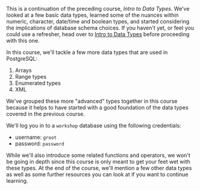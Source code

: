 This is a continuation of the preceding course, _Intro to Data Types_. We've 
looked at a few basic data types, learned some of the nuances within numeric, 
character, date/time and boolean types, and started considering the 
implications of database schema choices. If you haven't yet, or feel you could 
use a refresher, head over to [Intro to Data Types](../intropsql/) before 
proceeding with this one.

In this course, we'll tackle a few more data types that are used in PostgreSQL:
1. Arrays
2. Range types
3. Enumerated types
4. XML

We've grouped these more "advanced" types together in this course because it 
helps to have started with a good foundation of the data types covered in the 
previous course. 

We'll log you in to a `workshop` database using the following credentials:

* username: `groot`
* password: `password`

While we'll also introduce some related functions and operators, we won't be 
going in depth since this course is only meant to get your feet wet with these 
types. At the end of the course, we'll mention a few other data types 
as well as some further resources you can look at if you want to continue 
learning.

